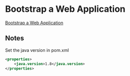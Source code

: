 # Bootstrap a Web Application 

[Bootstrap a Web Application ](https://www.baeldung.com/bootstraping-a-web-application-with-spring-and-java-based-configuration)

## Notes

Set the java version in pom.xml

```xml
<properties>
    <java.version>1.8</java.version>
</properties>
```
